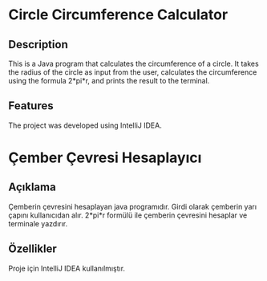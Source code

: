 # Circle Circumference Calculator

## Description
This is a Java program that calculates the circumference of a circle. It takes the radius of the circle as input from the user, calculates the circumference using the formula 2\*pi\*r, and prints the result to the terminal.

## Features
The project was developed using IntelliJ IDEA.

# Çember Çevresi Hesaplayıcı

## Açıklama
Çemberin çevresini hesaplayan java programıdır.
Girdi olarak çemberin yarı çapını kullanıcıdan alır. 2\*pi\*r formülü ile çemberin çevresini hesaplar ve terminale yazdırır.

## Özellikler
 Proje için IntelliJ IDEA kullanılmıştır.
